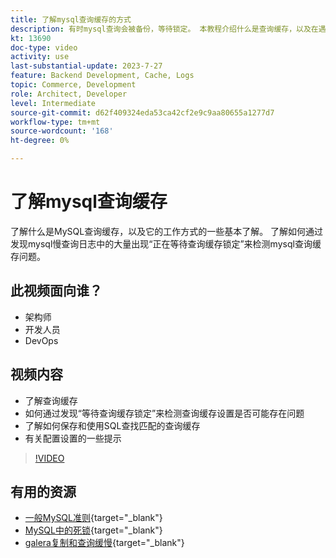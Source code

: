 ```yaml
---
title: 了解mysql查询缓存的方式
description: 有时mysql查询会被备份，等待锁定。 本教程介绍什么是查询缓存，以及在遇到问题时提供的一些设置建议。
kt: 13690
doc-type: video
activity: use
last-substantial-update: 2023-7-27
feature: Backend Development, Cache, Logs
topic: Commerce, Development
role: Architect, Developer
level: Intermediate
source-git-commit: d62f409324eda53ca42cf2e9c9aa80655a1277d7
workflow-type: tm+mt
source-wordcount: '168'
ht-degree: 0%

---
```


# 了解mysql查询缓存

了解什么是MySQL查询缓存，以及它的工作方式的一些基本了解。 了解如何通过发现mysql慢查询日志中的大量出现“正在等待查询缓存锁定”来检测mysql查询缓存问题。

## 此视频面向谁？

- 架构师
- 开发人员
- DevOps

## 视频内容

- 了解查询缓存
- 如何通过发现“等待查询缓存锁定”来检测查询缓存设置是否可能存在问题
- 了解如何保存和使用SQL查找匹配的查询缓存
- 有关配置设置的一些提示

>[!VIDEO](https://video.tv.adobe.com/v/3422015?learn=on)

## 有用的资源

- [一般MySQL准则](https://experienceleague.adobe.com/docs/commerce-operations/installation-guide/prerequisites/database-server/mysql.html?lang=en){target="_blank"}
- [MySQL中的死锁](https://experienceleague.adobe.com/docs/commerce-knowledge-base/kb/troubleshooting/database/deadlocks-in-mysql.html){target="_blank"}
- [galera复制和查询缓慢](https://experienceleague.adobe.com/docs/commerce-learn/tutorials/backend-development/galera-db-slow-replication.html){target="_blank"}
